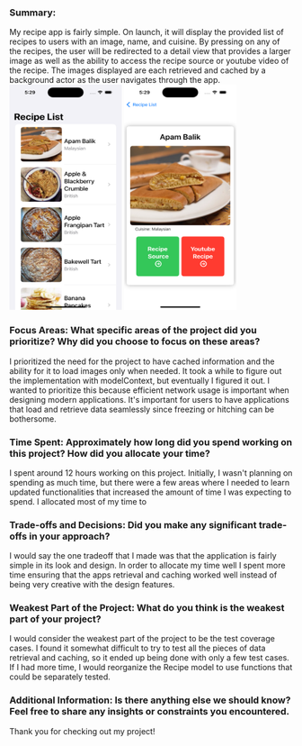 ### Summary:
My recipe app is fairly simple. On launch, it will display the provided list of recipes to users with an image, name, and cuisine.
By pressing on any of the recipes, the user will be redirected to a detail view that provides a larger image as well as the ability to access the recipe source or youtube video of the recipe.
The images displayed are each retrieved and cached by a background actor as the user navigates through the app.
<img src="/Assets/mainmenu.png" height="400" width="200">
<img src="/Assets/detail.png" height="400" width="200">

### Focus Areas: What specific areas of the project did you prioritize? Why did you choose to focus on these areas?
I prioritized the need for the project to have cached information and the ability for it to load images only when needed. It took a while to figure out the implementation with 
modelContext, but eventually I figured it out. I wanted to prioritize this because efficient network usage is important when designing modern applications. It's important for users to have applications that load and retrieve data seamlessly since freezing or hitching can be bothersome.

### Time Spent: Approximately how long did you spend working on this project? How did you allocate your time? 
I spent around 12 hours working on this project. Initially, I wasn't planning on spending as much time, but there were a few areas where I needed to learn updated functionalities that increased the amount of time I was expecting to spend. I allocated most of my time to 

### Trade-offs and Decisions: Did you make any significant trade-offs in your approach?
I would say the one tradeoff that I made was that the application is fairly simple in its look and design. In order to allocate my time well I spent more time ensuring that the apps retrieval and caching worked well instead of being very creative with the design features.

### Weakest Part of the Project: What do you think is the weakest part of your project?
I would consider the weakest part of the project to be the test coverage cases. I found it somewhat difficult to try to test all the pieces of data retrieval and caching, so it ended up being done with only a few test cases. If I had more time, I would reorganize the Recipe model to use functions that could be separately tested. 

### Additional Information: Is there anything else we should know? Feel free to share any insights or constraints you encountered.
Thank you for checking out my project!

